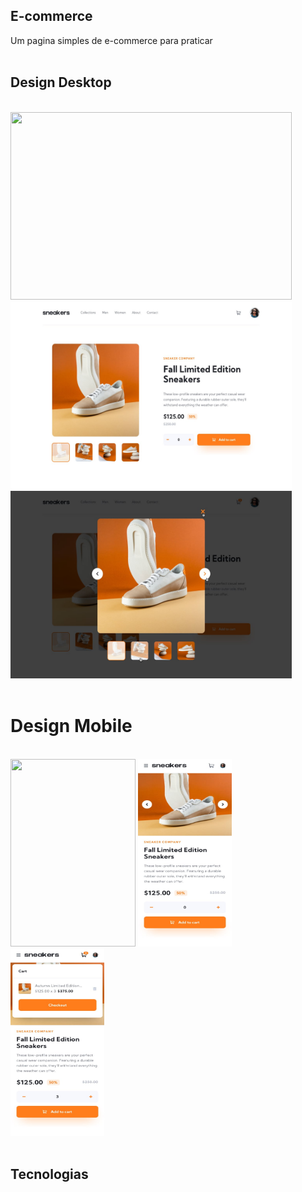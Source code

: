 
## E-commerce
Um pagina simples de e-commerce para praticar
<br/>
<br/>

## Design Desktop
<br/>
<img src="imagens/ecommerceDesktop.gif" alt="" srcset="" width="450" height="300">
<img src="imagens/design/desktop-design.jpg" alt="" srcset="" width="450" height="300">
<img src="imagens/design/active-states-lightbox.jpg" alt="" srcset="" width="450" height="300">
<br/>
<br/>

# Design Mobile
<br/>
<img src="imagens/ecommerceMobile.gif" alt="" srcset="" width="200" height="300">
<img src="imagens/design/mobile-design.jpg" alt="" srcset="" width="150" height="300">
<img src="imagens/design/mobile-design-basket-filled.jpg" alt="" srcset="" 
width="150" height="300">
<br/>
<br/>

## Tecnologias
<br/>

<br/>

<br/>

<br/>

